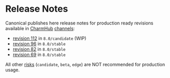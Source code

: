 # Release Notes

Canonical publishes here release notes for production ready revisions available in [CharmHub](https://charmhub.io) [channels](https://juju.is/docs/sdk/channel):

* [revision 112](/t/14074) in `8.0/candidate` (WIP)
* [revision 96](/t/13523) in `8.0/stable`
* [revision 82](/t/12796) in `8.0/stable`
* [revision 69](/t/12202) in `8.0/stable`

All other [risks](https://juju.is/docs/sdk/channel#heading--risk) (`candidate`, `beta`, `edge`) are NOT recommended for production usage.